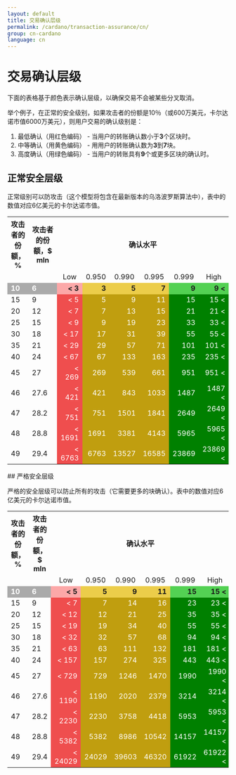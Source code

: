```yaml
---
layout: default
title: 交易确认层级
permalink: /cardano/transaction-assurance/cn/
group: cn-cardano
language: cn
---
```

<!-- Reviewed at a6a1cdf72c7e167a13f500c0679c01fe4cfa0ca8 -->

<style>
.full-width {
    width: 100%;
}

.r {
    color: white;
    background-color: #ef4e4e;
    text-align: right;
    font-weight: 400;
}

.y {
    color: white;
    background-color: #c09e0f;
    text-align: right;
    font-weight: 400;
}

.g {
    color: white;
    background-color: green;
    text-align: right;
    font-weight: 400;
}

.gr {
    color: white;
    background-color: #aaa;
    font-weight: 700;
}

.rd {
    background-color: #fca8a8;
    text-align: right;
    font-weight: 700;
}

.yd {
    background-color: #eccd4a;
    text-align: right;
    font-weight: 700;
}

.gd {
    background-color: #53d153;
    text-align: right;
    font-weight: 700;
}

.center {
    text-align: center;
}

.pct25 {
    width: 25%;
}
</style>
# 交易确认层级

下面的表格基于颜色表示确认层级，以确保交易不会被某些分叉取消。

举个例子，在正常的安全级别，如果攻击者的份额是10％（或600万美元，卡尔达诺市值6000万美元），则用户交易的确认级别是：

1. 最低确认（用红色编码） - 当用户的转账确认数小于**3**个区块时。
2. 中等确认（用黄色编码） - 用用户的转账确认数为**3**到**7**块。
3. 高度确认（用绿色编码） - 当用户的转账具有**9**个或更多区块的确认时。

## 正常安全层级

正常级别可以防攻击（这个模型将包含在最新版本的乌洛波罗斯算法中），表中的数值对应6亿美元的卡尔达诺市值。


<table class="full-width">
<tr>
    <th class="center">             攻击者的份额，%</th>
    <th class="center pct25">       攻击者的份额，$ mln </th> 
    <th colspan="6" class="center"> 确认水平         </th>

</tr>
<tr class="center">
    <td></td>
    <td></td>
    <td> Low    </td>
    <td> 0.950  </td>
    <td> 0.990  </td>
    <td> 0.995  </td>
    <td> 0.999  </td>
    <td> High   </td>

</tr>
<tr>
    <td class="gr"> 10          </td>
    <td class="gr"> 6           </td>
    <td class="rd"> &lt; 3      </td>
    <td class="yd"> 3           </td>
    <td class="yd"> 5           </td>
    <td class="yd"> 7           </td>
    <td class="gd"> 9           </td>
    <td class="gd"> 9 &lt;      </td>

</tr>
<tr>
    <td>            15          </td>
    <td>            9           </td>
    <td class="r">  &lt; 5      </td>
    <td class="y">  5           </td>
    <td class="y">  9           </td>
    <td class="y">  11          </td>
    <td class="g">  15          </td>
    <td class="g">  15 &lt;     </td>

</tr>
<tr>
    <td>            20          </td>
    <td>            12          </td>
    <td class="r">  &lt; 7      </td>
    <td class="y">  7           </td>
    <td class="y">  13          </td>
    <td class="y">  15          </td>
    <td class="g">  21          </td>
    <td class="g">  21 &lt;     </td>

</tr>
<tr>
    <td>            25          </td>
    <td>            15          </td>
    <td class="r">  &lt; 9      </td>
    <td class="y">  9           </td>
    <td class="y">  19          </td>
    <td class="y">  23          </td>
    <td class="g">  33          </td>
    <td class="g">  33 &lt;     </td>

</tr>
<tr>
    <td>            30          </td>
    <td>            18          </td>
    <td class="r">  &lt; 17     </td>
    <td class="y">  17          </td>
    <td class="y">  31          </td>
    <td class="y">  39          </td>
    <td class="g">  55          </td>
    <td class="g">  55 &lt;     </td>

</tr>
<tr>
    <td>            35          </td>
    <td>            21          </td>
    <td class="r">  &lt; 29     </td>
    <td class="y">  29          </td>
    <td class="y">  57          </td>
    <td class="y">  71          </td>
    <td class="g">  101         </td>
    <td class="g">  101 &lt;    </td>

</tr>
<tr>
    <td>            40          </td>
    <td>            24          </td>
    <td class="r">  &lt; 67     </td>
    <td class="y">  67          </td>
    <td class="y">  133         </td>
    <td class="y">  163         </td>
    <td class="g">  235         </td>
    <td class="g">  235 &lt;    </td>

</tr>
<tr>
    <td>            45          </td>
    <td>            27          </td>
    <td class="r">  &lt; 269    </td>
    <td class="y">  269         </td>
    <td class="y">  539         </td>
    <td class="y">  661         </td>
    <td class="g">  951         </td>
    <td class="g">  951 &lt;    </td>

</tr>
<tr>
    <td>            46          </td>
    <td>            27.6        </td>
    <td class="r">  &lt; 421    </td>
    <td class="y">  421         </td>
    <td class="y">  843         </td>
    <td class="y">  1033        </td>
    <td class="g">  1487        </td>
    <td class="g">  1487 &lt;   </td>

</tr>
<tr>
    <td>            47          </td>
    <td>            28.2        </td>
    <td class="r">  &lt; 751    </td>
    <td class="y">  751         </td>
    <td class="y">  1501        </td>
    <td class="y">  1841        </td>
    <td class="g">  2649        </td>
    <td class="g">  2649 &lt;   </td>

</tr>
<tr>
    <td>            48          </td>
    <td>            28.8        </td>
    <td class="r">  &lt; 1691   </td>
    <td class="y">  1691        </td>
    <td class="y">  3381        </td>
    <td class="y">  4143        </td>
    <td class="g">  5965        </td>
    <td class="g">  5965 &lt;   </td>

</tr>
<tr>
    <td>            49          </td>
    <td>            29.4        </td>
    <td class="r">  &lt; 6763   </td>
    <td class="y">  6763        </td>
    <td class="y">  13527       </td>
    <td class="y">  16585       </td>
    <td class="g">  23869       </td>
    <td class="g">  23869 &lt;  </td>

</tr>
</table>
## 严格安全层级

严格的安全层级可以防止所有的攻击（它需要更多的块确认）。表中的数值对应6亿美元的卡尔达诺市值。


<table class="full-width">
<tr>
    <th class="center">             攻击者的份额，%</th>
    <th class="center pct25">       攻击者的份额，$ mln </th> 
    <th colspan="6" class="center"> 确认水平         </th>

</tr>
<tr class="center">
    <td></td>
    <td></td>
    <td> Low    </td>
    <td> 0.950  </td>
    <td> 0.990  </td>
    <td> 0.995  </td>
    <td> 0.999  </td>
    <td> High   </td>

</tr>
<tr>
    <td class="gr"> 10          </td>
    <td class="gr"> 6           </td>
    <td class="rd"> &lt; 5      </td>
    <td class="yd"> 5           </td>
    <td class="yd"> 9           </td>
    <td class="yd"> 11          </td>
    <td class="gd"> 15          </td>
    <td class="gd"> 15 &lt;     </td>

</tr>
<tr>
    <td>            15          </td>
    <td>            9           </td>
    <td class="r">  &lt; 7      </td>
    <td class="y">  7           </td>
    <td class="y">  14          </td>
    <td class="y">  16          </td>
    <td class="g">  23          </td>
    <td class="g">  23 &lt;     </td>

</tr>
<tr>
    <td>            20          </td>
    <td>            12          </td>
    <td class="r">  &lt; 12     </td>
    <td class="y">  12          </td>
    <td class="y">  21          </td>
    <td class="y">  25          </td>
    <td class="g">  35          </td>
    <td class="g">  35 &lt;     </td>

</tr>
<tr>
    <td>            25          </td>
    <td>            15          </td>
    <td class="r">  &lt; 19     </td>
    <td class="y">  19          </td>
    <td class="y">  34          </td>
    <td class="y">  40          </td>
    <td class="g">  55          </td>
    <td class="g">  55 &lt;     </td>

</tr>
<tr>
    <td>            30          </td>
    <td>            18          </td>
    <td class="r">  &lt; 32     </td>
    <td class="y">  32          </td>
    <td class="y">  57          </td>
    <td class="y">  68          </td>
    <td class="g">  94          </td>
    <td class="g">  94 &lt;     </td>

</tr>
<tr>
    <td>            35          </td>
    <td>            21          </td>
    <td class="r">  &lt; 63     </td>
    <td class="y">  63          </td>
    <td class="y">  111         </td>
    <td class="y">  132         </td>
    <td class="g">  181         </td>
    <td class="g">  181 &lt;    </td>

</tr>
<tr>
    <td>            40          </td>
    <td>            24          </td>
    <td class="r">  &lt; 157    </td>
    <td class="y">  157         </td>
    <td class="y">  274         </td>
    <td class="y">  325         </td>
    <td class="g">  443         </td>
    <td class="g">  443 &lt;    </td>

</tr>
<tr>
    <td>            45          </td>
    <td>            27          </td>
    <td class="r">  &lt; 729    </td>
    <td class="y">  729         </td>
    <td class="y">  1246         </td>
    <td class="y">  1470         </td>
    <td class="g">  1990         </td>
    <td class="g">  1990 &lt;    </td>

</tr>
<tr>
    <td>            46          </td>
    <td>            27.6        </td>
    <td class="r">  &lt; 1190   </td>
    <td class="y">  1190        </td>
    <td class="y">  2020        </td>
    <td class="y">  2379        </td>
    <td class="g">  3214        </td>
    <td class="g">  3214 &lt;   </td>

</tr>
<tr>
    <td>            47          </td>
    <td>            28.2        </td>
    <td class="r">  &lt; 2230   </td>
    <td class="y">  2230        </td>
    <td class="y">  3758        </td>
    <td class="y">  4418        </td>
    <td class="g">  5953        </td>
    <td class="g">  5953 &lt;   </td>

</tr>
<tr>
    <td>            48          </td>
    <td>            28.8        </td>
    <td class="r">  &lt; 5382   </td>
    <td class="y">  5382        </td>
    <td class="y">  8986        </td>
    <td class="y">  10542       </td>
    <td class="g">  14157       </td>
    <td class="g">  14157 &lt;  </td>

</tr>
<tr>
    <td>            49          </td>
    <td>            29.4        </td>
    <td class="r">  &lt; 24029  </td>
    <td class="y">  24029       </td>
    <td class="y">  39603       </td>
    <td class="y">  46320       </td>
    <td class="g">  61922       </td>
    <td class="g">  61922 &lt;  </td>

</tr>
</table>

